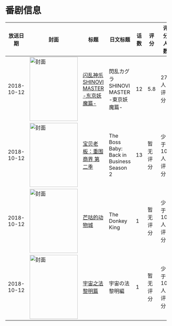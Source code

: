 # 番剧信息

|放送日期|封面|标题|日文标题|话数|评分|评分人数|
|---|---|---|---|---|---|---|
|2018-10-12|<img src="https://lain.bgm.tv/pic/cover/c/d6/45/221190_4uPpD.jpg" alt="封面" style="width:150px;height:200px;object-fit:cover;">|[闪乱神乐 SHINOVI MASTER -东京妖魔篇-](https://bangumi.tv/subject/221190)|閃乱カグラ SHINOVI MASTER -東京妖魔篇-|12|5.8|271人评分|
|2018-10-12|<img src="https://lain.bgm.tv/pic/cover/c/c6/14/302152_MHzHC.jpg" alt="封面" style="width:150px;height:200px;object-fit:cover;">|[宝贝老板：重围商界 第二季](https://bangumi.tv/subject/302152)|The Boss Baby: Back in Business Season 2|13|暂无评分|少于10人评分|
|2018-10-12|<img src="https://lain.bgm.tv/pic/cover/c/d4/83/395293_ZjAj9.jpg" alt="封面" style="width:150px;height:200px;object-fit:cover;">|[芒咕的动物城](https://bangumi.tv/subject/395293)|The Donkey King|1|暂无评分|少于10人评分|
|2018-10-12|<img src="https://lain.bgm.tv/pic/cover/c/73/bd/264127_33j8h.jpg" alt="封面" style="width:150px;height:200px;object-fit:cover;">|[宇宙之法 黎明篇](https://bangumi.tv/subject/264127)|宇宙の法 黎明編|1|暂无评分|少于10人评分|
